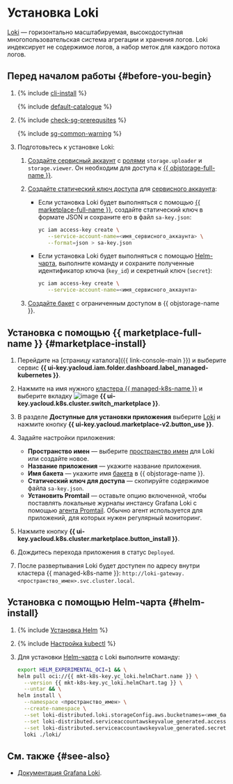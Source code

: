 # Установка Loki


[Loki](https://grafana.com/oss/loki/) — горизонтально масштабируемая, высокодоступная многопользовательская система агрегации и хранения логов. Loki индексирует не содержимое логов, а набор меток для каждого потока логов.

## Перед началом работы {#before-you-begin}

1. {% include [cli-install](../../../_includes/cli-install.md) %}

    {% include [default-catalogue](../../../_includes/default-catalogue.md) %}

1. {% include [check-sg-prerequsites](../../../_includes/managed-kubernetes/security-groups/check-sg-prerequsites-lvl3.md) %}

    {% include [sg-common-warning](../../../_includes/managed-kubernetes/security-groups/sg-common-warning.md) %}

1. Подготовьтесь к установке Loki:

    1. [Создайте сервисный аккаунт](../../../iam/operations/sa/create.md) с [ролями](../../../iam/concepts/access-control/roles.md) `storage.uploader` и `storage.viewer`. Он необходим для доступа к [{{ objstorage-full-name }}](../../../storage/).
    1. [Создайте статический ключ доступа](../../../iam/operations/sa/create-access-key.md) для [сервисного аккаунта](../../../iam/concepts/users/service-accounts.md):

        * Если установка Loki будет выполняться с помощью [{{ marketplace-full-name }}](#marketplace-install), создайте статический ключ в формате JSON и сохраните его в файл `sa-key.json`:

            ```bash
            yc iam access-key create \
               --service-account-name=<имя_сервисного_аккаунта> \
               --format=json > sa-key.json
            ```

        * Если установка Loki будет выполняться с помощью [Helm-чарта](#helm-install), выполните команду и сохраните полученные идентификатор ключа (`key_id`) и секретный ключ (`secret`):

            ```bash
            yc iam access-key create \
               --service-account-name=<имя_сервисного_аккаунта>
            ```

    1. [Создайте бакет](../../../storage/operations/buckets/create.md) с ограниченным доступом в {{ objstorage-name }}.

## Установка с помощью {{ marketplace-full-name }} {#marketplace-install}

1. Перейдите на [страницу каталога]({{ link-console-main }}) и выберите сервис **{{ ui-key.yacloud.iam.folder.dashboard.label_managed-kubernetes }}**.
1. Нажмите на имя нужного [кластера {{ managed-k8s-name }}](../../concepts/index.md#kubernetes-cluster) и выберите вкладку ![image](../../../_assets/console-icons/shopping-cart.svg) **{{ ui-key.yacloud.k8s.cluster.switch_marketplace }}**.
1. В разделе **Доступные для установки приложения** выберите [Loki](/marketplace/products/yc/loki) и нажмите кнопку **{{ ui-key.yacloud.marketplace-v2.button_use }}**.
1. Задайте настройки приложения:

   * **Пространство имен** — выберите [пространство имен](../../concepts/index.md#namespace) для Loki или создайте новое.
   * **Название приложения** — укажите название приложения.
   * **Имя бакета** — укажите имя [бакета](../../../storage/concepts/bucket.md) в {{ objstorage-name }}.
   * **Статический ключ для доступа** — скопируйте содержимое файла `sa-key.json`.
   * **Установить Promtail** — оставьте опцию включенной, чтобы поставлять локальные журналы инстансу Grafana Loki с помощью [агента Promtail](https://grafana.com/docs/loki/latest/clients/promtail/). Обычно агент используется для приложений, для которых нужен регулярный мониторинг.

1. Нажмите кнопку **{{ ui-key.yacloud.k8s.cluster.marketplace.button_install }}**.
1. Дождитесь перехода приложения в статус `Deployed`.
1. После развертывания Loki будет доступен по адресу внутри кластера {{ managed-k8s-name }}: `http://loki-gateway.<пространство_имен>.svc.cluster.local`.

## Установка с помощью Helm-чарта {#helm-install}

1. {% include [Установка Helm](../../../_includes/managed-kubernetes/helm-install.md) %}

1. {% include [Настройка kubectl](../../../_includes/managed-kubernetes/kubectl-install.md) %}

1. Для установки [Helm-чарта](https://helm.sh/docs/topics/charts/) с Loki выполните команду:

    ```bash
    export HELM_EXPERIMENTAL_OCI=1 && \
    helm pull oci://{{ mkt-k8s-key.yc_loki.helmChart.name }} \
      --version {{ mkt-k8s-key.yc_loki.helmChart.tag }} \
      --untar && \
    helm install \
      --namespace <пространство_имен> \
      --create-namespace \
      --set loki-distributed.loki.storageConfig.aws.bucketnames=<имя_бакета_Object_Storage> \
      --set loki-distributed.serviceaccountawskeyvalue_generated.accessKeyID=<идентификатор_ключа_сервисного_аккаунта> \
      --set loki-distributed.serviceaccountawskeyvalue_generated.secretAccessKey=<секретный_ключ_сервисного_аккаунта> \
      loki ./loki/
    ```

## См. также {#see-also}

* [Документация Grafana Loki](https://grafana.com/docs/loki/latest/).
